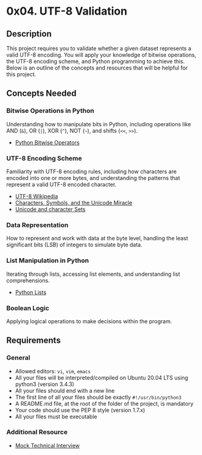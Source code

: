 # 0x04. UTF-8 Validation

## Description

This project requires you to validate whether a given dataset represents a valid UTF-8 encoding. You will apply your knowledge of bitwise operations, the UTF-8 encoding scheme, and Python programming to achieve this. Below is an outline of the concepts and resources that will be helpful for this project.

## Concepts Needed

### Bitwise Operations in Python

Understanding how to manipulate bits in Python, including operations like AND (`&`), OR (`|`), XOR (`^`), NOT (`~`), and shifts (`<<`, `>>`).

- [Python Bitwise Operators](https://wiki.python.org/moin/BitwiseOperators)

### UTF-8 Encoding Scheme

Familiarity with UTF-8 encoding rules, including how characters are encoded into one or more bytes, and understanding the patterns that represent a valid UTF-8 encoded character.

- [UTF-8 Wikipedia](https://en.wikipedia.org/wiki/UTF-8)
- [Characters, Symbols, and the Unicode Miracle](https://www.youtube.com/watch?v=MijmeoH9LT4)
- [Unicode and character Sets](https://www.joelonsoftware.com/2003/10/08/the-absolute-minimum-every-software-developer-absolutely-positively-must-know-about-unicode-and-character-sets-no-excuses/)


### Data Representation

How to represent and work with data at the byte level, handling the least significant bits (LSB) of integers to simulate byte data.

### List Manipulation in Python

Iterating through lists, accessing list elements, and understanding list comprehensions.

- [Python Lists](https://docs.python.org/3/tutorial/datastructures.html#more-on-lists)

### Boolean Logic

Applying logical operations to make decisions within the program.

## Requirements

### General

- Allowed editors: `vi`, `vim`, `emacs`
- All your files will be interpreted/compiled on Ubuntu 20.04 LTS using python3 (version 3.4.3)
- All your files should end with a new line
- The first line of all your files should be exactly `#!/usr/bin/python3`
- A README.md file, at the root of the folder of the project, is mandatory
- Your code should use the PEP 8 style (version 1.7.x)
- All your files must be executable

### Additional Resource

- [Mock Technical Interview](https://www.youtube.com/watch?v=QvqvMxg24gY)
